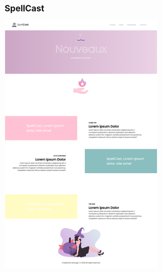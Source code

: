# SpellCast

![alt text](https://github.com/Itoshuga/SpellCast/blob/main/extra/spellcast.png?raw=true)
